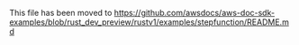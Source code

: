 This file has been moved to https://github.com/awsdocs/aws-doc-sdk-examples/blob/rust_dev_preview/rustv1/examples/stepfunction/README.md
